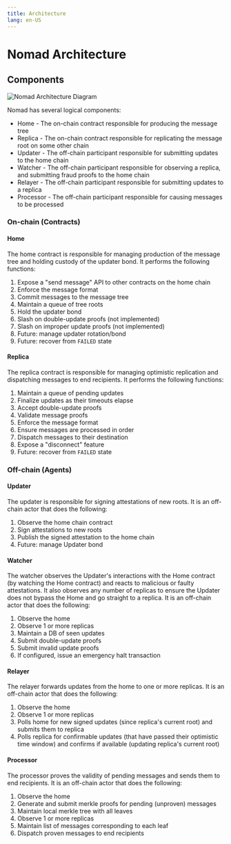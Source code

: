```yaml
---
title: Architecture
lang: en-US
---
```


# Nomad Architecture

## Components

![Nomad Architecture Diagram](/Nomad-Architecture.png)

Nomad has several logical components:

- Home - The on-chain contract responsible for producing the message tree
- Replica - The on-chain contract responsible for replicating the message root on some other chain
- Updater - The off-chain participant responsible for submitting updates to the home chain
- Watcher - The off-chain participant responsible for observing a replica, and submitting fraud proofs to the home chain
- Relayer - The off-chain participant responsible for submitting updates to a replica
- Processor - The off-chain participant responsible for causing messages to be processed

### On-chain (Contracts)

#### Home

The home contract is responsible for managing production of the message tree and holding custody of the updater bond. It performs the following functions:

1. Expose a "send message" API to other contracts on the home chain
2. Enforce the message format
3. Commit messages to the message tree
4. Maintain a queue of tree roots
5. Hold the updater bond
6. Slash on double-update proofs (not implemented)
7. Slash on improper update proofs (not implemented)
8. Future: manage updater rotation/bond
9. Future: recover from `FAILED` state

#### Replica

The replica contract is responsible for managing optimistic replication and dispatching messages to end recipients. It performs the following functions:

1. Maintain a queue of pending updates
2. Finalize updates as their timeouts elapse
3. Accept double-update proofs
4. Validate message proofs
5. Enforce the message format
6. Ensure messages are processed in order
7. Dispatch messages to their destination
8. Expose a "disconnect" feature
9. Future: recover from `FAILED` state

### Off-chain (Agents)

#### Updater

The updater is responsible for signing attestations of new roots. It is an off-chain actor that does the following:

1. Observe the home chain contract
2. Sign attestations to new roots
3. Publish the signed attestation to the home chain
4. Future: manage Updater bond

#### Watcher

The watcher observes the Updater's interactions with the Home contract (by watching the Home contract) and reacts to malicious or faulty attestations. It also observes any number of replicas to ensure the Updater does not bypass the Home and go straight to a replica. It is an off-chain actor that does the following:

1. Observe the home
2. Observe 1 or more replicas
3. Maintain a DB of seen updates
4. Submit double-update proofs
5. Submit invalid update proofs
6. If configured, issue an emergency halt transaction 

#### Relayer

The relayer forwards updates from the home to one or more replicas. It is an off-chain actor that does the following:

1. Observe the home
2. Observe 1 or more replicas
3. Polls home for new signed updates (since replica's current root) and submits them to replica
4. Polls replica for confirmable updates (that have passed their optimistic time window) and confirms if available (updating replica's current root)

#### Processor

The processor proves the validity of pending messages and sends them to end recipients. It is an off-chain actor that does the following:

1. Observe the home
2. Generate and submit merkle proofs for pending (unproven) messages
3. Maintain local merkle tree with all leaves
4. Observe 1 or more replicas
5. Maintain list of messages corresponding to each leaf
6. Dispatch proven messages to end recipients